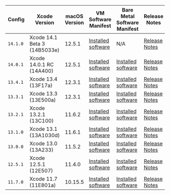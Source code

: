  Config   | Xcode Version                   | macOS Version | VM Software Manifest | Bare Metal Software Manifest | Release Notes
----------|---------------------------------|---------------|----------------------------|-------------------|--------------
`14.1.0` | Xcode 14.1 Beta 3 (14B5033e) | 12.5.1 | [Installed software](https://circle-macos-docs.s3.amazonaws.com/image-manifest/v8890/index.html) | N/A | [Release Notes](https://discuss.circleci.com/t/xcode-14-1-beta-3-released/45602)
`14.0.1` | Xcode 14.0.1 RC (14A400) | 12.5.1 | [Installed software](https://circle-macos-docs.s3.amazonaws.com/image-manifest/v8824/index.html) | [Installed software](https://circle-macos-docs.s3.amazonaws.com/image-manifest/cci-macos-production-3134/index.html) | [Release Notes](https://discuss.circleci.com/t/xcode-14-0-1-rc-released/45424)
 `13.4.1` | Xcode 13.4 (13F17a) | 12.3.1 | [Installed software](https://circle-macos-docs.s3.amazonaws.com/image-manifest/v8094/index.html) | [Installed software](https://circle-macos-docs.s3.amazonaws.com/image-manifest/cci-macos-production-2890/index.html) | [Release Notes](https://discuss.circleci.com/t/xcode-13-4-1-released/44328)
 `13.3.1` | Xcode 13.3 (13E500a) | 12.3.1 | [Installed software](https://circle-macos-docs.s3.amazonaws.com/image-manifest/v7555/index.html) | [Installed software](https://circle-macos-docs.s3.amazonaws.com/image-manifest/cci-macos-production-2718/index.html) | [Release Notes](https://discuss.circleci.com/t/xcode-13-3-1-released/43675)
 `13.2.1` | Xcode 13.2.1 (13C100) | 11.6.2 | [Installed software](https://circle-macos-docs.s3.amazonaws.com/image-manifest/v6690/index.html) | [Installed software](https://circle-macos-docs.s3.amazonaws.com/image-manifest/cci-macos-production-2243/index.html) | [Release Notes](https://discuss.circleci.com/t/xcode-13-2-1-released/42334)
 `13.1.0` | Xcode 13.1 (13A1030d) | 11.6.1 | [Installed software](https://circle-macos-docs.s3.amazonaws.com/image-manifest/v6269/index.html) | [Installed software](https://circle-macos-docs.s3.amazonaws.com/image-manifest/cci-macos-production-2218/index.html) | [Release Notes](https://discuss.circleci.com/t/xcode-13-1-rc-released/41577)
 `13.0.0` | Xcode 13.0 (13A233) | 11.5.2 | [Installed software](https://circle-macos-docs.s3.amazonaws.com/image-manifest/v6052/index.html) | [Installed software](https://circle-macos-docs.s3.amazonaws.com/image-manifest/cci-macos-production-1977/index.html) | [Release Notes](https://discuss.circleci.com/t/xcode-13-rc-released/41256)
 `12.5.1` | Xcode 12.5.1 (12E507) | 11.4.0 | [Installed software](https://circle-macos-docs.s3.amazonaws.com/image-manifest/v5775/index.html) | [Installed software](https://circle-macos-docs.s3.amazonaws.com/image-manifest/cci-macos-production-1964/index.html) | [Release Notes](https://discuss.circleci.com/t/xcode-12-5-1-released/40490)
 `11.7.0` | Xcode 11.7 (11E801a) | 10.15.5 | [Installed software](https://circle-macos-docs.s3.amazonaws.com/image-manifest/v3587/index.html) | [Installed software](https://circle-macos-docs.s3.amazonaws.com/image-manifest/cci-macos-production-2297/index.html) | [Release Notes](https://discuss.circleci.com/t/xcode-11-7-released/37312)
